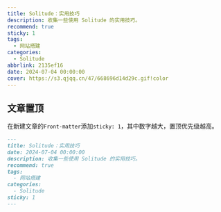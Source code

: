 ```yaml
---
title: Solitude：实用技巧
description: 收集一些使用 Solitude 的实用技巧。
recommend: true
sticky: 1
tags:
  - 网站搭建
categories:
  - Solitude
abbrlink: 2135ef16
date: 2024-07-04 00:00:00
cover: https://s3.qjqq.cn/47/668696d14d29c.gif!color
---
```


## 文章置顶

在新建文章的`Front-matter`添加`sticky: 1`，其中数字越大，置顶优先级越高。

```markdown
---
title: Solitude：实用技巧
date: 2024-07-04 00:00:00
description: 收集一些使用 Solitude 的实用技巧。
recommend: true
tags:
  - 网站搭建
categories:
  - Solitude
sticky: 1
---
```